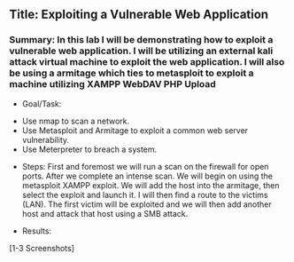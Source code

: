 


## Title: Exploiting a Vulnerable Web Application 

### Summary: In this lab I will be demonstrating how to exploit a vulnerable web application. I will be utilizing an external kali attack virtual machine to exploit the web application. I will also be using a armitage which ties to metasploit to exploit a machine utilizing XAMPP WebDAV PHP Upload

- Goal/Task:  
 * Use nmap to scan a network.
 * Use Metasploit and Armitage to exploit a common web server vulnerability.
 * Use Meterpreter to breach a system.

- Steps: First and foremost we will run a scan on the firewall for open ports. After we complete an intense scan. We will begin on using the metasploit XAMPP exploit. We will add the host into the armitage, then select the exploit and launch it. I will then find a route to the victims (LAN). The first victim will be exploited and we will then add another host and attack that host using a SMB attack.

- Results:

[1-3 Screenshots]
